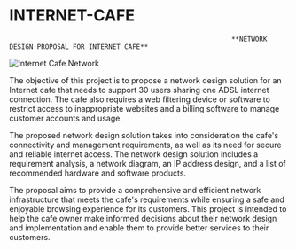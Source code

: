 # INTERNET-CAFE
                                                            **NETWORK DESIGN PROPOSAL FOR INTERNET CAFE**

![Internet Cafe Network](https://github.com/Shahid-1102/INTERNET-CAFE/assets/102601195/2358cc68-d859-40dd-8f5f-840770bafdbe)

The objective of this project is to propose a network design solution for an Internet cafe that needs to support 30 users sharing one ADSL internet connection. The cafe also requires a web filtering device or software to restrict access to inappropriate websites and a billing software to manage customer accounts and usage.


The proposed network design solution takes into consideration the cafe's connectivity and management requirements, as well as its need for secure and reliable internet access. The network design solution includes a requirement analysis, a network diagram, an IP address design, and a list of recommended hardware and software products.


The proposal aims to provide a comprehensive and efficient network infrastructure that meets the cafe's requirements while ensuring a safe and enjoyable browsing experience for its customers. This project is intended to help the cafe owner make informed decisions about their network design and implementation and enable them to provide better services to their customers.
